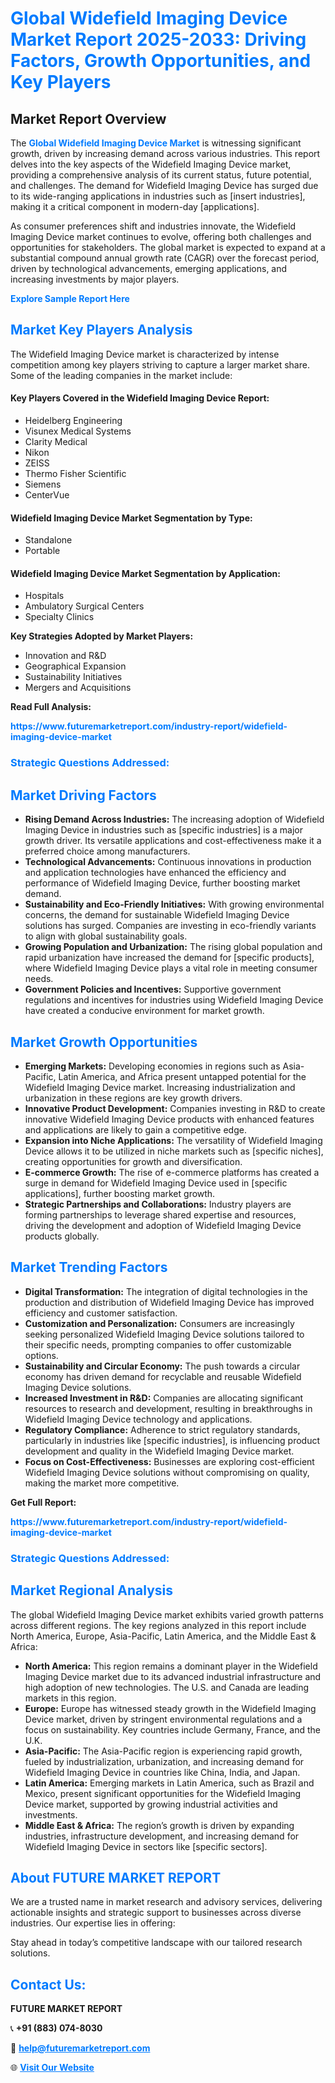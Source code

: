 <h1 style="color: #007BFF;">Global Widefield Imaging Device Market Report 2025-2033: Driving Factors, Growth Opportunities, and Key Players</h1>

<section id="overview">
<h2>Market Report Overview</h2>
<p>The <a href="https://www.futuremarketreport.com/industry-report/widefield-imaging-device-market" style="color: #007BFF; text-decoration: none;"><strong>Global Widefield Imaging Device Market</strong></a> is witnessing significant growth, driven by increasing demand across various industries. This report delves into the key aspects of the Widefield Imaging Device market, providing a comprehensive analysis of its current status, future potential, and challenges. The demand for Widefield Imaging Device has surged due to its wide-ranging applications in industries such as [insert industries], making it a critical component in modern-day [applications].</p>
<p>As consumer preferences shift and industries innovate, the Widefield Imaging Device market continues to evolve, offering both challenges and opportunities for stakeholders. The global market is expected to expand at a substantial compound annual growth rate (CAGR) over the forecast period, driven by technological advancements, emerging applications, and increasing investments by major players.</p>
</section>

<section id="overview">
<p><a href="https://www.futuremarketreport.com/request-sample/reportId=62044" style="color: #007BFF; text-decoration: none;"><strong>Explore Sample Report Here</strong></a></p>
</section>

<section id="key-players">
<h2 style="color: #007BFF;">Market Key Players Analysis</h2>
<p>The Widefield Imaging Device market is characterized by intense competition among key players striving to capture a larger market share. Some of the leading companies in the market include:</p>
<h4>Key Players Covered in the Widefield Imaging Device Report:</h4>
<ul><li>Heidelberg Engineering</li><li>Visunex Medical Systems</li><li>Clarity Medical</li><li>Nikon</li><li>ZEISS</li><li>Thermo Fisher Scientific</li><li>Siemens</li><li>CenterVue</li></ul>
<h4>Widefield Imaging Device Market Segmentation by Type:</h4>
<ul><li>Standalone</li><li>Portable</li></ul>

<h4>Widefield Imaging Device Market Segmentation by Application:</h4>
<ul><li>Hospitals</li><li>Ambulatory Surgical Centers</li><li>Specialty Clinics</li></ul>
<p><strong>Key Strategies Adopted by Market Players:</strong></p>
<ul>
<li>Innovation and R&D</li>
<li>Geographical Expansion</li>
<li>Sustainability Initiatives</li>
<li>Mergers and Acquisitions</li>
</ul>
</section>

<section>
<p><strong>Read Full Analysis: </strong></p><a href="https://www.futuremarketreport.com/industry-report/widefield-imaging-device-market" style="color: #007BFF; text-decoration: none;"><strong>https://www.futuremarketreport.com/industry-report/widefield-imaging-device-market</strong></a>
<h3 style="color: #007BFF;">Strategic Questions Addressed:</h3>
</section>

<section id="driving-factors">
<h2 style="color: #007BFF;">Market Driving Factors</h2>
<ul>
<li><strong>Rising Demand Across Industries:</strong> The increasing adoption of Widefield Imaging Device in industries such as [specific industries] is a major growth driver. Its versatile applications and cost-effectiveness make it a preferred choice among manufacturers.</li>
<li><strong>Technological Advancements:</strong> Continuous innovations in production and application technologies have enhanced the efficiency and performance of Widefield Imaging Device, further boosting market demand.</li>
<li><strong>Sustainability and Eco-Friendly Initiatives:</strong> With growing environmental concerns, the demand for sustainable Widefield Imaging Device solutions has surged. Companies are investing in eco-friendly variants to align with global sustainability goals.</li>
<li><strong>Growing Population and Urbanization:</strong> The rising global population and rapid urbanization have increased the demand for [specific products], where Widefield Imaging Device plays a vital role in meeting consumer needs.</li>
<li><strong>Government Policies and Incentives:</strong> Supportive government regulations and incentives for industries using Widefield Imaging Device have created a conducive environment for market growth.</li>
</ul>
</section>

<section id="growth-opportunities">
<h2 style="color: #007BFF;">Market Growth Opportunities</h2>
<ul>
<li><strong>Emerging Markets:</strong> Developing economies in regions such as Asia-Pacific, Latin America, and Africa present untapped potential for the Widefield Imaging Device market. Increasing industrialization and urbanization in these regions are key growth drivers.</li>
<li><strong>Innovative Product Development:</strong> Companies investing in R&D to create innovative Widefield Imaging Device products with enhanced features and applications are likely to gain a competitive edge.</li>
<li><strong>Expansion into Niche Applications:</strong> The versatility of Widefield Imaging Device allows it to be utilized in niche markets such as [specific niches], creating opportunities for growth and diversification.</li>
<li><strong>E-commerce Growth:</strong> The rise of e-commerce platforms has created a surge in demand for Widefield Imaging Device used in [specific applications], further boosting market growth.</li>
<li><strong>Strategic Partnerships and Collaborations:</strong> Industry players are forming partnerships to leverage shared expertise and resources, driving the development and adoption of Widefield Imaging Device products globally.</li>
</ul>
</section>

<section id="trending-factors">
<h2 style="color: #007BFF;">Market Trending Factors</h2>
<ul>
<li><strong>Digital Transformation:</strong> The integration of digital technologies in the production and distribution of Widefield Imaging Device has improved efficiency and customer satisfaction.</li>
<li><strong>Customization and Personalization:</strong> Consumers are increasingly seeking personalized Widefield Imaging Device solutions tailored to their specific needs, prompting companies to offer customizable options.</li>
<li><strong>Sustainability and Circular Economy:</strong> The push towards a circular economy has driven demand for recyclable and reusable Widefield Imaging Device solutions.</li>
<li><strong>Increased Investment in R&D:</strong> Companies are allocating significant resources to research and development, resulting in breakthroughs in Widefield Imaging Device technology and applications.</li>
<li><strong>Regulatory Compliance:</strong> Adherence to strict regulatory standards, particularly in industries like [specific industries], is influencing product development and quality in the Widefield Imaging Device market.</li>
<li><strong>Focus on Cost-Effectiveness:</strong> Businesses are exploring cost-efficient Widefield Imaging Device solutions without compromising on quality, making the market more competitive.</li>
</ul>
</section>

<section>
<p><strong>Get Full Report: </strong></p><a href="https://www.futuremarketreport.com/industry-report/widefield-imaging-device-market" style="color: #007BFF; text-decoration: none;"><strong>https://www.futuremarketreport.com/industry-report/widefield-imaging-device-market</strong></a>
<h3 style="color: #007BFF;">Strategic Questions Addressed:</h3>
</section>


<section id="regional-analysis">
<h2 style="color: #007BFF;">Market Regional Analysis</h2>
<p>The global Widefield Imaging Device market exhibits varied growth patterns across different regions. The key regions analyzed in this report include North America, Europe, Asia-Pacific, Latin America, and the Middle East & Africa:</p>
<ul>
<li><strong>North America:</strong> This region remains a dominant player in the Widefield Imaging Device market due to its advanced industrial infrastructure and high adoption of new technologies. The U.S. and Canada are leading markets in this region.</li>
<li><strong>Europe:</strong> Europe has witnessed steady growth in the Widefield Imaging Device market, driven by stringent environmental regulations and a focus on sustainability. Key countries include Germany, France, and the U.K.</li>
<li><strong>Asia-Pacific:</strong> The Asia-Pacific region is experiencing rapid growth, fueled by industrialization, urbanization, and increasing demand for Widefield Imaging Device in countries like China, India, and Japan.</li>
<li><strong>Latin America:</strong> Emerging markets in Latin America, such as Brazil and Mexico, present significant opportunities for the Widefield Imaging Device market, supported by growing industrial activities and investments.</li>
<li><strong>Middle East & Africa:</strong> The region’s growth is driven by expanding industries, infrastructure development, and increasing demand for Widefield Imaging Device in sectors like [specific sectors].</li>
</ul>
</section>

<footer>
<h2 style="color: #007BFF;">About FUTURE MARKET REPORT</h2>
<p>We are a trusted name in market research and advisory services, delivering actionable insights and strategic support to businesses across diverse industries. Our expertise lies in offering:</p>

<p>Stay ahead in today’s competitive landscape with our tailored research solutions.</p>

<h2 style="color: #007BFF;">Contact Us:</h2>
<p><strong>FUTURE MARKET REPORT</strong></p>
<p>📞 <strong>+91 (883) 074-8030</strong></p>
<p>📧 <strong><a href="mailto:help@futuremarketreport.com" style="color: #007BFF;">help@futuremarketreport.com</a></strong></p>
<p>🌐 <strong><a href="https://www.futuremarketreport.com/" style="color: #007BFF;">Visit Our Website</a></strong></p>
</footer>